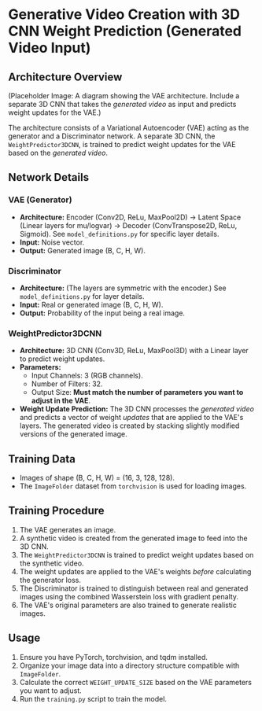 # Generative Video Creation with 3D CNN Weight Prediction (Generated Video Input)

## Architecture Overview

(Placeholder Image: A diagram showing the VAE architecture.  Include a separate 3D CNN that takes the *generated video* as input and predicts weight updates for the VAE.)

The architecture consists of a Variational Autoencoder (VAE) acting as the generator and a Discriminator network.  A separate 3D CNN, the `WeightPredictor3DCNN`, is trained to predict weight updates for the VAE based on the *generated video*.

## Network Details

### VAE (Generator)

*   **Architecture:** Encoder (Conv2D, ReLu, MaxPool2D) -> Latent Space (Linear layers for mu/logvar) -> Decoder (ConvTranspose2D, ReLu, Sigmoid).  See `model_definitions.py` for specific layer details.
*   **Input:** Noise vector.
*   **Output:** Generated image (B, C, H, W).

### Discriminator

*   **Architecture:** (The layers are symmetric with the encoder.) See `model_definitions.py` for layer details.
*   **Input:** Real or generated image (B, C, H, W).
*   **Output:** Probability of the input being a real image.

### WeightPredictor3DCNN

*   **Architecture:** 3D CNN (Conv3D, ReLu, MaxPool3D) with a Linear layer to predict weight updates.
*   **Parameters:**
    *   Input Channels: 3 (RGB channels).
    *   Number of Filters: 32.
    *   Output Size: **Must match the number of parameters you want to adjust in the VAE**.
*   **Weight Update Prediction:** The 3D CNN processes the *generated video* and predicts a vector of weight *updates* that are applied to the VAE's layers.  The generated video is created by stacking slightly modified versions of the generated image.

## Training Data

*   Images of shape (B, C, H, W) = (16, 3, 128, 128).
*   The `ImageFolder` dataset from `torchvision` is used for loading images.

## Training Procedure

1.  The VAE generates an image.
2.  A synthetic video is created from the generated image to feed into the 3D CNN.
3.  The `WeightPredictor3DCNN` is trained to predict weight updates based on the synthetic video.
4.  The weight updates are applied to the VAE's weights *before* calculating the generator loss.
5.  The Discriminator is trained to distinguish between real and generated images using the combined Wasserstein loss with gradient penalty.
6.  The VAE's original parameters are also trained to generate realistic images.

## Usage

1.  Ensure you have PyTorch, torchvision, and tqdm installed.
2.  Organize your image data into a directory structure compatible with `ImageFolder`.
3.  Calculate the correct `WEIGHT_UPDATE_SIZE` based on the VAE parameters you want to adjust.
4.  Run the `training.py` script to train the model.
